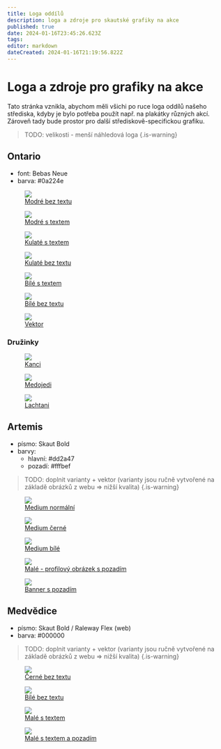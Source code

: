 ```yaml
---
title: Loga oddílů
description: loga a zdroje pro skautské grafiky na akce
published: true
date: 2024-01-16T23:45:26.623Z
tags: 
editor: markdown
dateCreated: 2024-01-16T21:19:56.822Z
---
```


# Loga a zdroje pro grafiky na akce
Tato stránka vznikla, abychom měli všichi po ruce loga oddílů našeho střediska, kdyby je bylo potřeba použít např. na plakátky různých akcí. Zároveň tady bude prostor pro další střediskově-specifickou grafiku.

> TODO: velikosti - menší náhledová loga
{.is-warning}


## Ontario
- font: Bebas Neue
- barva: <span class="color" style="background-color: #0a224e"></span> #0a224e
<div class="flex">
<figure>
  <img src="/loga/ontario/blue_notext.png">
  <figcaption>
    <a href="/loga/ontario/blue_notext.png">
      Modré bez textu
    </a>
  </figcaption>
</figure>
<figure>
  <img src="/loga/ontario/blue_text.png">
  <figcaption>
    <a href="/loga/ontario/blue_text.png">
      Modré s textem
    </a>
  </figcaption>
</figure>
<figure>
  <img src="/loga/ontario/round_text.png">
  <figcaption>
    <a href="/loga/ontario/round_text.png">
      Kulaté s textem
    </a>
  </figcaption>
</figure>
<figure>
  <img src="/loga/ontario/round_notext.png">
  <figcaption>
    <a href="/loga/ontario/round_notext.png">
      Kulaté bez textu
    </a>
  </figcaption>
</figure>
<figure>
  <img src="/loga/ontario/white_text.png" class="bg-dark">
  <figcaption>
    <a href="/loga/ontario/white_text.png">
      Bílé s textem
    </a>
  </figcaption>
</figure>
<figure>
  <img src="/loga/ontario/white_notext.png"  class="bg-dark">
  <figcaption>
    <a href="/loga/ontario/blue_notext.png">
      Bílé bez textu
    </a>
  </figcaption>
</figure>
<figure>
  <img src="/loga/ontario/blue_notext.png">
  <figcaption>
    <a href="/loga/ontario/blue_notext.svg">
      Vektor
    </a>
  </figcaption>
</figure>
</div>

### Družinky
<div class="flex">
<figure>
  <img src="/loga/ontario/druziny/kanci.png">
  <figcaption>
    <a href="/loga/ontario/druziny/kanci.png">
      Kanci
    </a>
  </figcaption>
</figure>
<figure>
  <img src="/loga/ontario/druziny/medojedi.png">
  <figcaption>
    <a href="/loga/ontario/druziny/medojedi.png">
      Medojedi
    </a>
  </figcaption>
</figure>
<figure>
  <img src="/loga/ontario/druziny/lachtani.png">
  <figcaption>
    <a href="/loga/ontario/druziny/lachtani.png">
      Lachtani
    </a>
  </figcaption>
</figure>
</div>

## Artemis
- písmo: Skaut Bold
- barvy: 
  - hlavní: <span class="color" style="background-color: #dd2a47"></span> #dd2a47
  - pozadí: <span class="color" style="background-color: #fffbef"></span> #fffbef

> TODO: doplnit varianty + vektor (varianty jsou ručně vytvořené na základě obrázků z webu => nižší kvalita)
{.is-warning}


<div class="flex">
<figure>
  <img src="/loga/artemis/medium_normal.png">
  <figcaption>
    <a href="/loga/artemis/medium_normal.png">
      Medium normální
    </a>
  </figcaption>
</figure>
<figure>
  <img src="/loga/artemis/medium_black.png">
  <figcaption>
    <a href="/loga/artemis/medium_black.png">
      Medium černé
    </a>
  </figcaption>
</figure>
<figure>
  <img src="/loga/artemis/medium_white.png" class="bg-dark">
  <figcaption>
    <a href="/loga/artemis/medium_white.png">
      Medium bílé
    </a>
  </figcaption>
</figure>
<figure>
  <img src="/loga/artemis/small_profile.jpg">
  <figcaption>
    <a href="/loga/artemis/small_profile.jpg">
      Malé - profilový obrázek s pozadím
    </a>
  </figcaption>
</figure>
<figure>
  <img src="/loga/artemis/banner_white.jpg">
  <figcaption>
    <a href="/loga/artemis/banner_white.jpg">
      Banner s pozadím
    </a>
  </figcaption>
</figure>
</div>

## Medvědice
- písmo: Skaut Bold / Raleway Flex (web)
- barva: <span class="color" style="background-color: #000000"></span> #000000

> TODO: doplnit varianty + vektor (varianty jsou ručně vytvořené na základě obrázků z webu => nižší kvalita)
{.is-warning}

<div class="flex">
<figure>
  <img src="/loga/medvedice/large_black_notext.png">
  <figcaption>
    <a href="/loga/medvedice/large_black_notext.png">
      Černé bez textu
    </a>
  </figcaption>
</figure>
<figure>
  <img src="/loga/medvedice/large_white_notext.png" class="bg-dark">
  <figcaption>
    <a href="/loga/medvedice/large_white_notext.png">
      Bílé bez textu
    </a>
  </figcaption>
</figure>
<figure>
  <img src="/loga/medvedice/small_text.png">
  <figcaption>
    <a href="/loga/medvedice/small_text.png">
      Malé s textem
    </a>
  </figcaption>
</figure>
<figure>
  <img src="/loga/medvedice/small_text_whitebg.jpg">
  <figcaption>
    <a href="/loga/medvedice/small_text_whitebg.jpg">
      Malé s textem a pozadím
    </a>
  </figcaption>
</figure>
</div>